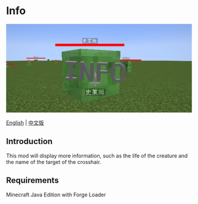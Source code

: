 # Info
![Logo](./info.png)

[English](./README.md) | [中文版](./README.zh_cn.md)

## Introduction
This mod will display more information, such as the life of the creature and the name of the target of the crosshair.

## Requirements
Minecraft Java Edition with Forge Loader